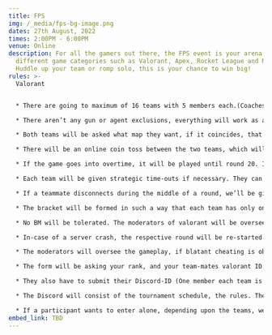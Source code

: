 ```yaml
---
title: FPS
img: /_media/fps-bg-image.png
dates: 27th August, 2022
times: 2:00PM - 6:00PM
venue: Online
description: For all the gamers out there, the FPS event is your arena with
  different game categories such as Valorant, Apex, Rocket League and Minecraft.
  Huddle up your team or romp solo, this is your chance to win big!
rules: >-
  Valorant


  * There are going to maximum of 16 teams with 5 members each.(Coaches are allowed-1)\

  * There aren’t any gun or agent exclusions, everything will work as a normal competitive game.\

  * Both teams will be asked what map they want, if it coincides, that will be played, if not, it’ll be decided by a random generator.

  * There will be an online coin toss between the two teams, which will decide who attacks/defends first.

  * If the game goes into overtime, it will be played until round 20. If it extends, we will ask you to play a spike rush game, which decides the winner.

  * Each team will be given strategic time-outs if necessary. They can only be availed at the start of a round (During the buy-phase). The time-outs can be availed once during attacking and defending.

  * If a teammate disconnects during the middle of a round, we’ll be giving a technical time-out during the next round’s buy phase. This also can be availed only twice.

  * The bracket will be formed in such a way that each team has only one-shot, and there will be no losers bracket.

  * No BM will be tolerated. The moderators of valorant will be overseeing every match. Participants will be disqualified if hate speech, religious, racist terms are used in game chat. No toxicity is allowed.

  * In-case of a server crash, the respective round will be re-started.

  * The moderators will oversee the gameplay, if blatant cheating is observed, or there is proof. Depending upon the severity of the situation the cheating player will be banned from the tournament or the team will instantly be disqualified.

  * The form will be asking your rank, and your team-mates valorant ID. Only the team’s IGL has to submit the form, and write the other team-mates RIOT-ID. They must not change it during the tournament.

  * They also have to submit their Discord-ID (One member each team is enough which will be IGL).

  * The Discord will consist of the tournament schedule, the rules. There will be multiple channels and VC’s, teams can scrim if they wish to before the tournament.

  * If a participant wants to enter alone, depending upon the teams, we’ll be putting you in a random team to fill it out.
embed_link: TBD
---
```

